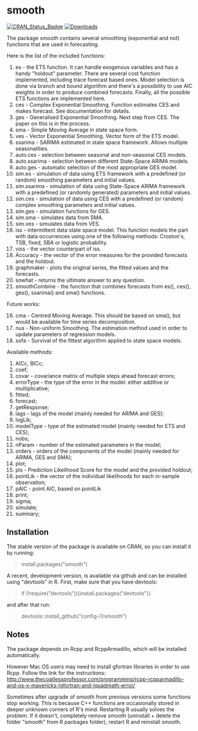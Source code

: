 # smooth
[![CRAN_Status_Badge](http://www.r-pkg.org/badges/version/smooth)](https://cran.r-project.org/package=smooth)
[![Downloads](http://cranlogs.r-pkg.org/badges/smooth)](https://cran.r-project.org/package=smooth)

The package _smooth_ contains several smoothing (exponential and not) functions that are used in forecasting.

Here is the list of the included functions:

1. es - the ETS function. It can handle exogenous variables and has a handy "holdout" parameter. There are several cost function implemented, including trace forecast based ones. Model selection is done via branch and bound algorithm and there's a possibility to use AIC weights in order to produce combined forecasts. Finally, all the possible ETS functions are implemented here.
2. ces - Complex Exponential Smoothing. Function estimates CES and makes forecast. See documentation for details.
3. ges - Generalised Exponential Smoothing. Next step from CES. The paper on this is in the process.
4. sma - Simple Moving Average in state space form.
5. ves - Vector Exponential Smoothing. Vector form of the ETS model.
6. ssarima - SARIMA estimated in state space framework. Allows multiple seasonalities.
7. auto.ces - selection between seasonal and non-seasonal CES models.
8. auto.ssarima - selection between different State-Space ARIMA models.
9. auto.ges - automatic selection of the most appropriate GES model.
10. sim.es - simulation of data using ETS framework with a predefined (or random) smoothing parameters and initial values.
11. sim.ssarima - simulation of data using State-Space ARIMA framework with a predefined (or randomly generated) parameters and initial values.
12. sim.ces - simulation of data using CES with a predefined (or random) complex smoothing parameters and initial values.
13. sim.ges - simulation functions for GES.
14. sim.sma - simulates data from SMA.
15. sim.ves - simulates data from VES.
16. iss - intermittent data state space model. This function models the part with data occurrences using one of the following methods: Croston's, TSB, fixed, SBA or logistic probability.
17. viss - the vector counterpart of iss.
18. Accuracy - the vector of the error measures for the provided forecasts and the holdout.
19. graphmaker - plots the original series, the fitted values and the forecasts.
20. sowhat - returns the ultimate answer to any question.
21. smoothCombine - the function that combines forecasts from es(), ces(), ges(), ssarima() and sma() functions.

Future works:

16. cma - Centred Moving Average. This should be based on sma(), but would be available for time series decomposition.
17. nus - Non-uniform Smoothing. The estimation method used in order to update parameters of regression models.
18. sofa - Survival of the fittest algorithm applied to state space models.

Available methods:

1. AICc, BICc;
2. coef;
3. covar - covariance matrix of multiple steps ahead forecast errors;
4. errorType - the type of the error in the model: either additive or multiplicative;
5. fitted;
6. forecast;
7. getResponse;
8. lags - lags of the model (mainly needed for ARIMA and GES);
9. logLik;
10. modelType - type of the estimated model (mainly needed for ETS and CES);
11. nobs;
12. nParam - number of the estimated parameters in the model;
13. orders - orders of the components of the model (mainly needed for ARIMA, GES and SMA);
14. plot;
15. pls - Prediction Likelihood Score for the model and the provided holdout;
16. pointLik - the vector of the individual likelihoods for each in-sample observation;
17. pAIC - point AIC, based on pointLik
18. print;
19. sigma;
20. simulate;
21. summary;


## Installation

The stable version of the package is available on CRAN, so you can install it by running:
> install.packages("smooth")

A recent, development version, is available via github and can be installed using "devtools" in R. First, make sure that you have devtools:
> if (!require("devtools")){install.packages("devtools")}

and after that run:
> devtools::install_github("config-i1/smooth")

## Notes

The package depends on Rcpp and RcppArmadillo, which will be installed automatically.

However Mac OS users may need to install gfortran libraries in order to use Rcpp. Follow the link for the instructions: http://www.thecoatlessprofessor.com/programming/rcpp-rcpparmadillo-and-os-x-mavericks-lgfortran-and-lquadmath-error/

Sometimes after upgrade of smooth from previous versions some functions stop working. This is because C++ functions are occasionally stored in deeper unknown corners of R's mind. Restarting R usually solves the problem. If it  doesn't, completely remove smooth (uninstall + delete the folder "smooth" from R packages folder), restart R and reinstall smooth.
